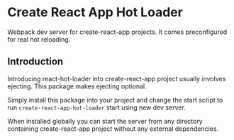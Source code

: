 # Create React App Hot Loader

Webpack dev server for create-react-app projects. It comes preconfigured for real hot reloading.

## Introduction

Introducing react-hot-loader into create-react-app project usually involves ejecting. This package makes ejecting optional.

Simply install this package into your project and change the start script to run `create-react-app-hot-loader` start using new dev server.

When installed globally you can start the server from any directory containing create-react-app project without any external dependencies.

